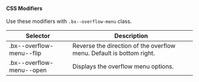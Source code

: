 #### CSS Modifiers

Use these modifiers with `.bx--overflow-menu` class.

| Selector                         | Description                        |
|----------------------------------|------------------------------------|
| .bx--overflow-menu--flip  | Reverse the direction of the overflow menu. Default is bottom right. |
| .bx--overflow-menu--open | Displays the overflow menu options. |
